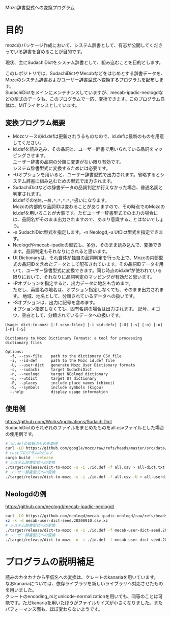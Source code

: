 Mozc辞書型式への変換プログラ厶

# 目的
mozcのパッケージ作成において、システム辞書として、有志が公開してくださっている辞書を含めることが目的です。  

現状、主にSudachiDictをシステム辞書として、組み込むことを目的とします。

このレポジトリでは、SudachiDictやMecabなどをはじめとする辞書データを、Mozcのシステム辞書およびユーザー辞書型式へ変換するプログラムを配布します。  
SudachiDictをメインにメンテナンスしていますが、mecab-ipadic-neologdなどの型式のデータも、このプログラムで一応、変換できます。このプログラム自体は、MITライセンスとしています。

## 変換プログラム概要
+ Mozcソースのid.defは更新されうるものなので、id.defは最新のものを用意してください。
+ id.defを読み込み、その品詞と、ユーザー辞書で用いられている品詞をマッピングさせます。  
ユーザー辞書の品詞の分類に変更がない限り有効です。  
システム辞書型式に変換するためには必要です。
+ -Uオプションを用いると、ユーザー辞書型式で出力されます。省略するとシステム辞書に組み込むための型式で出力されます。
+ SudachiDictなどの辞書データの品詞判定が行えなかった場合、普通名詞と判定されます。  
id.defでの`名詞,一般,*,*,*,*,*`扱いになります。  
Mozcの内部的な品詞IDは変わることがありますので、その時点でのMozcのid.defを用いることが大事です。ただユーザー辞書型式での出力の場合には、品詞名がそのまま出力されますので、あまり意識することはないでしょう。  
+ -s SudachiDict型式を指定します。-n Neologd,-u UtDict型式を指定できます。  
+ Neologdやmecab-ipadicの型式も、多分、そのまま読み込んで、変換できます。品詞判定もそれなりにされると思います。
+ Ut Dictionaryは、それ自体が独自の品詞判定を行った上で、Mozcの内部型式の品詞IDを含めたデータとして配布されています。その品詞IDデータを用いて、ユーザー辞書型式に変換できます。同じ時点のid.defが使われている限りにおいて、それなりに品詞判定のマッピングが有効だと思います。  
+ -Pオプションを指定すると、出力データに地名も含めます。  
ただし、英語名の地名は、オプション指定しなくても、そのまま出力されます。
地域、地名として、分類されているデータへの扱いです。
+ -Sオプションは、出力に記号を含めます。  
オプション指定しなくても、固有名詞の場合は出力されます。
記号、キゴウ、空白として、分類されているデータへの扱いです。
```
Usage: dict-to-mozc [-f <csv-file>] [-i <id-def>] [-U] [-s] [-n] [-u] [-P] [-S]

Dictionary to Mozc Dictionary Formats: a tool for processing dictionary files

Options:
  -f, --csv-file    path to the dictionary CSV file
  -i, --id-def      path to the Mozc id.def file
  -U, --user-dict   generate Mozc User Dictionary formats
  -s, --sudachi     target SudachiDict
  -n, --neologd     target NEologd dictionary
  -u, --utdict      target UT dictionary
  -P, --places      include place names (chimei)
  -S, --symbols     include symbols (kigou)
  --help            display usage information
```

## 使用例
https://github.com/WorksApplications/SudachiDict  
SudachiDictのそれぞれのファイルをまとめたものをall.csvファイルとした場合の使用例です。
```sh
# id.defの最新のものを取得
curl -LO https://github.com/google/mozc/raw/refs/heads/master/src/data/dictionary_oss/id.def
# rustプログラムのビルド
cargo build --release
# システム辞書型式への変換
./target/release/dict-to-mozc -s -i ./id.def -f all.csv > all-dict.txt
# ユーザー辞書型式への変換
./target/release/dict-to-mozc -s -i ./id.def -f all.csv -U > all-userdict.txt
```

## Neologdの例
https://github.com/neologd/mecab-ipadic-neologd/  
```sh
curl -LO https://github.com/neologd/mecab-ipadic-neologd/raw/refs/heads/master/seed/mecab-user-dict-seed.20200910.csv.xz
xz -k -d mecab-user-dict-seed.20200910.csv.xz
# システム辞書型式への変換
./target/release/dict-to-mozc -n -i ./id.def -f mecab-user-dict-seed.20200910.csv > mecab-dict.txt
# ユーザー辞書型式への変換
./target/release/dict-to-mozc -n -i ./id.def -f mecab-user-dict-seed.20200910.csv -U > mecab-userdict.txt
```

# プログラムの説明補足
読みのカタカナから平仮名への変換は、クレートのkanariaを用いています。  
なおkanariaについては、依存ライブラリを新しいライブラリへ対応させたものを用いました。  
クレートのencoding_rsとunicode-normalizationを用いても、同等のことは可能です。ただkanariaを用いたほうがファイルサイズが小さくなりました。またパフォーマンス面も、ほぼ変わらないようです。

